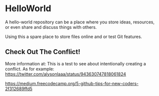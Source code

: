 # HelloWorld
A hello-world repository can be a place where you store ideas, resources, or even share and discuss things with others.

Using this a spare place to store files online and or test Git features.

## Check Out The Conflict!

More information at: This is a test to see about intentionally creating a conflict. As for example: https://twitter.com/alysonlaaa/status/943630747818061824

https://medium.freecodecamp.org/5-github-tips-for-new-coders-2f312689ffd5

